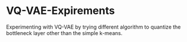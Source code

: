 # VQ-VAE-Expirements
Experimenting with VQ-VAE by trying different algorithm to quantize the bottleneck layer other than the simple k-means.
